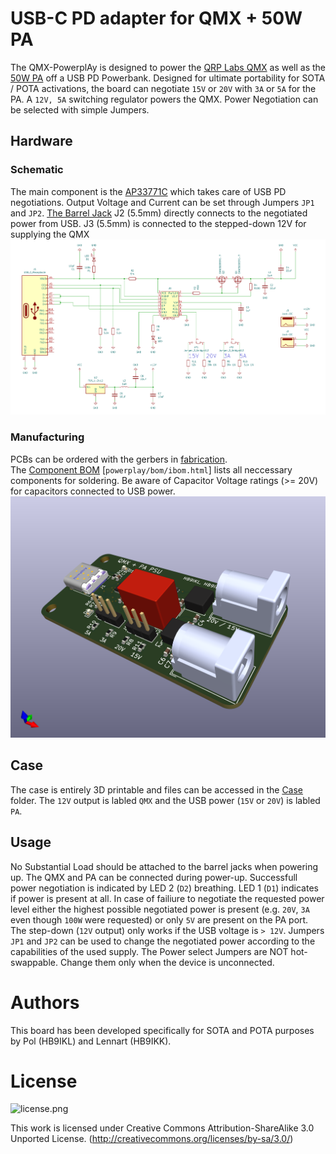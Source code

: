 # USB-C PD adapter for QMX + 50W PA

The QMX-PowerplAy is designed to power the [QRP Labs QMX](https://qrp-labs.com/qmx.html) as well as the [50W PA](https://qrp-labs.com/50wpa.html) off a USB PD Powerbank.
Designed for ultimate portability for SOTA / POTA activations, the board can negotiate `15V` or `20V` with `3A` or `5A` for the PA.
A `12V, 5A` switching regulator powers the QMX. Power Negotiation can be selected with simple Jumpers.

## Hardware
### Schematic
The main component is the [AP33771C](https://www.mouser.ch/ProductDetail/Diodes-Incorporated/AP33771CFBZ-13-FA01?qs=2wMNvWM5ZX7JpCFGcPz6nw%3D%3D) which takes care of USB PD negotiations.
Output Voltage and Current can be set through Jumpers `JP1` and `JP2`.
[The Barrel Jack](https://www.mouser.ch/ProductDetail/Wurth-Elektronik/694106301002?qs=a9WhcLg8qCwOEkcI62k5mA%3D%3D) J2 (5.5mm) directly connects to the negotiated power from USB.
J3 (5.5mm) is connected to the stepped-down 12V for supplying the QMX
![schematic](./powerplay/schematic.png "Board Schematic")

### Manufacturing
PCBs can be ordered with the gerbers in [fabrication](./powerplay/fabrication).  
The [Component BOM](https://lewerner42.github.io/QMX-PowerplAy/powerplay/bom/ibom.html) [`powerplay/bom/ibom.html`] lists all neccessary components for soldering.
Be aware of Capacitor Voltage ratings (>= 20V) for capacitors connected to USB power.
![rendering](./powerplay/powerplay.png "Board Render")

## Case
The case is entirely 3D printable and files can be accessed in the [Case](./Case) folder.
The `12V` output is labled `QMX` and the USB power (`15V` or `20V`) is labled `PA`.

## Usage
No Substantial Load should be attached to the barrel jacks when powering up.
The QMX and PA can be connected during power-up.
Successfull power negotiation is indicated by LED 2 (`D2`) breathing.
LED 1 (`D1`) indicates if power is present at all.
In case of failiure to negotiate the requested power level either the highest possible negotiated power is present (e.g. `20V`, `3A` even though `100W` were requested) or only `5V` are present on the PA port.
The step-down (`12V` output) only works if the USB voltage is `> 12V`.
Jumpers `JP1` and `JP2` can be used to change the negotiated power according to the capabilities of the used supply.
The Power select Jumpers are NOT hot-swappable. Change them only when the device is unconnected.

# Authors
This board has been developed specifically for SOTA and POTA purposes by Pol (HB9IKL) and Lennart (HB9IKK).

# License
![license.png](https://i.creativecommons.org/l/by-sa/3.0/88x31.png)

This work is licensed under Creative Commons Attribution-ShareAlike 3.0 Unported License. 
(http://creativecommons.org/licenses/by-sa/3.0/)
